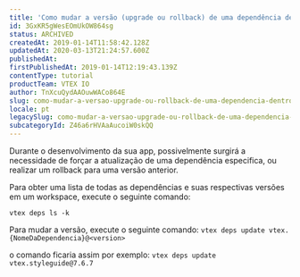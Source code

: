 ```yaml
---
title: 'Como mudar a versão (upgrade ou rollback) de uma dependência dentro de um workspace'
id: 3GxKR5gWesEOmUkOW864sg
status: ARCHIVED
createdAt: 2019-01-14T11:58:42.128Z
updatedAt: 2020-03-13T21:24:57.600Z
publishedAt: 
firstPublishedAt: 2019-01-14T12:19:43.139Z
contentType: tutorial
productTeam: VTEX IO
author: TnXcuQydAAOuwWACo864E
slug: como-mudar-a-versao-upgrade-ou-rollback-de-uma-dependencia-dentro-de-um
locale: pt
legacySlug: como-mudar-a-versao-upgrade-ou-rollback-de-uma-dependencia-dentro-de-um
subcategoryId: Z46a6rHVAaAucoiW0skQQ
---
```


Durante o desenvolvimento da sua app, possivelmente surgirá a necessidade de forçar a atualização de uma dependência especifica, ou realizar um rollback para uma versão anterior.

Para obter uma lista de todas as dependências e suas respectivas versões em um workspace, execute o seguinte comando:

`vtex deps ls -k`

Para mudar a versão, execute o seguinte comando:
`vtex deps update vtex.{NomeDaDependencia}@<version>`

o comando ficaria assim por exemplo:
`vtex deps update vtex.styleguide@7.6.7`
